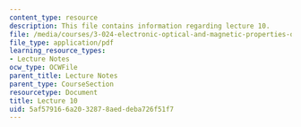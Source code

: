 ```yaml
---
content_type: resource
description: This file contains information regarding lecture 10.
file: /media/courses/3-024-electronic-optical-and-magnetic-properties-of-materials-spring-2013/5af579166a2032878aeddeba726f51f7_MIT3_024S13_2012lec10.pdf
file_type: application/pdf
learning_resource_types:
- Lecture Notes
ocw_type: OCWFile
parent_title: Lecture Notes
parent_type: CourseSection
resourcetype: Document
title: Lecture 10
uid: 5af57916-6a20-3287-8aed-deba726f51f7
---
```

